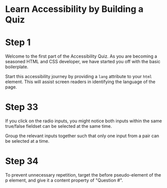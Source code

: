 # Learn Accessibility by Building a Quiz

# Step 1 
Welcome to the first part of the Accessibility Quiz. As you are becoming a seasoned HTML and CSS developer, we have started you off with the basic boilerplate.

Start this accessibility journey by providing a `lang` attribute to your `html` element. This will assist screen readers in identifying the language of the page.

# Step 33
If you click on the radio inputs, you might notice both inputs within the same true/false fieldset can be selected at the same time.

Group the relevant inputs together such that only one input from a pair can be selected at a time.


# Step 34
To prevent unnecessary repetition, target the before pseudo-element of the p element, and give it a content property of "Question #".

